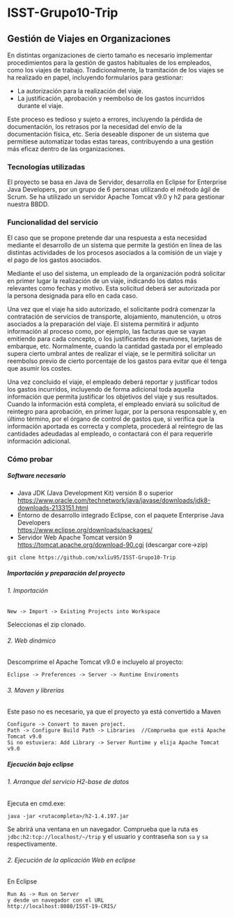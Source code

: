 # ISST-Grupo10-Trip

## Gestión de Viajes en Organizaciones 
<p>
En distintas organizaciones de cierto tamaño es necesario implementar procedimientos para la gestión de gastos habituales de los empleados, como los viajes de trabajo. Tradicionalmente, la tramitación de los viajes se ha realizado en papel, incluyendo formularios para gestionar: 
</p>
 <ul>
  <li> La autorización para la realización del viaje. </li>
  <li> La justificación, aprobación y reembolso de los gastos incurridos durante el viaje. </li>
</ul>

<p>
Este proceso es tedioso y sujeto a errores, incluyendo la pérdida de documentación, los retrasos por la necesidad del envío de la documentación física, etc. Sería deseable disponer de un sistema que permitiese automatizar todas estas tareas, contribuyendo a una gestión más eficaz dentro de las organizaciones. 
</p>

### Tecnologías utilizadas
<p>
El proyecto se basa en Java de Servidor, desarrolla en Eclipse for Enterprise Java Developers, por un grupo de 6 personas utilizando el método ágil de Scrum.
Se ha utilizado un servidor Apache Tomcat v9.0 y h2 para gestionar nuestra BBDD.
</p>

### Funcionalidad del servicio 
<p>
El caso que se propone pretende dar una respuesta a esta necesidad mediante el desarrollo de un sistema que permite la gestión en línea de las distintas actividades de los procesos asociados a la comisión de un viaje y el pago de los gastos asociados. 
</p>
<p>
Mediante el uso del sistema, un empleado de la organización podrá solicitar en primer lugar la realización de un viaje, indicando los datos más relevantes como fechas y motivo. Esta solicitud deberá ser autorizada por la persona designada para ello en cada caso. 
</p>
<p>
Una vez que el viaje ha sido autorizado, el solicitante podrá comenzar la contratación de servicios de transporte, alojamiento, manutención, u otros asociados a la preparación del viaje. El sistema permitirá ir adjunto información al proceso como, por ejemplo, las facturas que se vayan emitiendo para cada concepto, o los justificantes de reuniones, tarjetas de embarque, etc. Normalmente, cuando la cantidad gastada por el empleado supera cierto umbral antes de realizar el viaje, se le permitirá solicitar un reembolso previo de cierto porcentaje de los gastos para evitar que él tenga que asumir los costes. 
</p>
<p>
Una vez concluido el viaje, el empleado deberá reportar y justificar todos los gastos incurridos, incluyendo de forma adicional toda aquella información que permita justificar los objetivos del viaje y sus resultados. 
Cuando la información está completa, el empleado enviará su solicitud de reintegro para aprobación, en primer lugar, por la persona responsable y, en último término, por el órgano de control de gastos que, si verifica que la información aportada es correcta y completa, procederá al reintegro de las cantidades adeudadas al empleado, o contactará con él para requerirle información adicional. 
</p>

### Cómo probar
##### Software necesario

- Java JDK (Java Development Kit) versión 8 o superior <br>
https://www.oracle.com/technetwork/java/javase/downloads/jdk8-downloads-2133151.html 
- Entorno de desarrollo integrado Eclipse, con el paquete Enterprise Java Developers <br>
https://www.eclipse.org/downloads/packages/ 
- Servidor Web Apache Tomcat versión 9 <br>
https://tomcat.apache.org/download-90.cgi 
(descargar core->zip)

```
git clone https://github.com/xxliu95/ISST-Grupo10-Trip
```
##### Importación y preparación del proyecto
###### 1. Importación
```
New -> Import -> Existing Projects into Workspace
```
Seleccionas el zip clonado.
###### 2. Web dinámico
Descomprime el Apache Tomcat v9.0 e incluyelo al proyecto:
```
Eclipse -> Preferences -> Server -> Runtime Enviroments
```
###### 3. Maven y librerías
Este paso no es necesario, ya que el proyecto ya está convertido a Maven
```
Configure -> Convert to maven project. 
Path -> Configure Build Path -> Libraries  //Comprueba que está Apache Tomcat v9.0
Si no estuviera: Add Library -> Server Runtime y elija Apache Tomcat v9.0
```
##### Ejecución bajo eclipse
###### 1. Arranque del servicio H2-base de datos
Ejecuta en cmd.exe:
```
java -jar <rutacompleta>/h2-1.4.197.jar
```
Se abrirá una ventana en un navegador. Comprueba que la ruta es `jdbc:h2:tcp://localhost/~/trip` y el usuario y contraseña son `sa` y `sa` respectivamente.

###### 2. Ejecución de la aplicación Web en eclipse
En Eclipse
```
Run As -> Run on Server
y desde un navegador con el URL
http://localhost:8080/ISST-19-CRIS/
```


